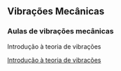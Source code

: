 ## Vibrações Mecânicas
### Aulas de vibrações mecânicas


Introdução à teoria de vibrações

<a href = "https://github.com/DorgivalSilva/vibracoes/raw/master/01_introducao.zip">Introdução à teoria de vibrações</a>
